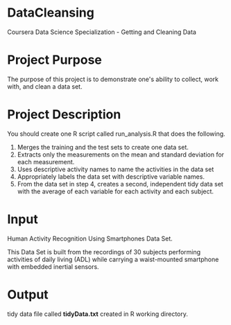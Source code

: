 # DataCleansing
Coursera Data Science Specialization - Getting and Cleaning Data

# Project Purpose
The purpose of this project is to demonstrate one's ability to collect, work with, and clean a data set.

# Project Description
You should create one R script called run_analysis.R that does the following.

1. Merges the training and the test sets to create one data set.
2. Extracts only the measurements on the mean and standard deviation for each measurement.
3. Uses descriptive activity names to name the activities in the data set
4. Appropriately labels the data set with descriptive variable names.
5. From the data set in step 4, creates a second, independent tidy data set with the average of each variable for each activity and each subject.

# Input
Human Activity Recognition Using Smartphones Data Set.

This Data Set is built from the recordings of 30 subjects performing activities of daily living (ADL) while carrying a waist-mounted smartphone with embedded inertial sensors.



# Output 
tidy data file called **tidyData.txt** created in R working directory. 
